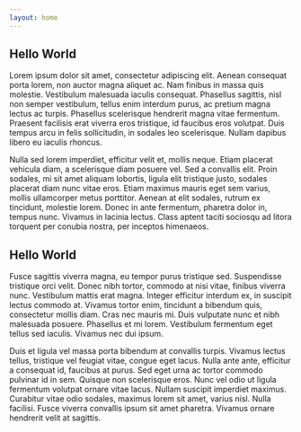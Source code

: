```yaml
---
layout: home
---
```


## Hello World

 Lorem ipsum dolor sit amet, consectetur adipiscing elit. Aenean consequat porta lorem, non auctor magna aliquet ac. Nam finibus in massa quis molestie. Vestibulum malesuada iaculis consequat. Phasellus sagittis, nisl non semper vestibulum, tellus enim interdum purus, ac pretium magna lectus ac turpis. Phasellus scelerisque hendrerit magna vitae fermentum. Praesent facilisis erat viverra eros tristique, id faucibus eros volutpat. Duis tempus arcu in felis sollicitudin, in sodales leo scelerisque. Nullam dapibus libero eu iaculis rhoncus.

Nulla sed lorem imperdiet, efficitur velit et, mollis neque. Etiam placerat vehicula diam, a scelerisque diam posuere vel. Sed a convallis elit. Proin sodales, mi sit amet aliquam lobortis, ligula elit tristique justo, sodales placerat diam nunc vitae eros. Etiam maximus mauris eget sem varius, mollis ullamcorper metus porttitor. Aenean at elit sodales, rutrum ex tincidunt, molestie lorem. Donec in ante fermentum, pharetra dolor in, tempus nunc. Vivamus in lacinia lectus. Class aptent taciti sociosqu ad litora torquent per conubia nostra, per inceptos himenaeos. 

## Hello World

 Fusce sagittis viverra magna, eu tempor purus tristique sed. Suspendisse tristique orci velit. Donec nibh tortor, commodo at nisi vitae, finibus viverra nunc. Vestibulum mattis erat magna. Integer efficitur interdum ex, in suscipit lectus commodo at. Vivamus tortor enim, tincidunt a bibendum quis, consectetur mollis diam. Cras nec mauris mi. Duis vulputate nunc et nibh malesuada posuere. Phasellus et mi lorem. Vestibulum fermentum eget tellus sed iaculis. Vivamus nec dui ipsum.

Duis et ligula vel massa porta bibendum at convallis turpis. Vivamus lectus tellus, tristique vel feugiat vitae, congue eget lacus. Nulla ante ante, efficitur a consequat id, faucibus at purus. Sed eget urna ac tortor commodo pulvinar id in sem. Quisque non scelerisque eros. Nunc vel odio ut ligula fermentum volutpat ornare vitae lacus. Nullam suscipit imperdiet maximus. Curabitur vitae odio sodales, maximus lorem sit amet, varius nisl. Nulla facilisi. Fusce viverra convallis ipsum sit amet pharetra. Vivamus ornare hendrerit velit at sagittis.

